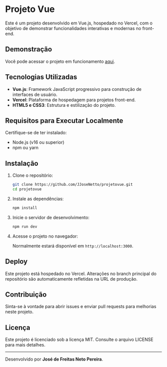 
# Projeto Vue

Este é um projeto desenvolvido em Vue.js, hospedado no Vercel, com o objetivo de demonstrar funcionalidades interativas e modernas no front-end.

## Demonstração

Você pode acessar o projeto em funcionamento [aqui](https://projetovue.vercel.app/).

## Tecnologias Utilizadas

- **Vue.js**: Framework JavaScript progressivo para construção de interfaces de usuário.
- **Vercel**: Plataforma de hospedagem para projetos front-end.
- **HTML5 e CSS3**: Estrutura e estilização do projeto.

## Requisitos para Executar Localmente

Certifique-se de ter instalado:

- Node.js (v16 ou superior)
- npm ou yarn

## Instalação

1. Clone o repositório:

   ```bash
   git clone https://github.com/JJoseNetto/projetovue.git
   cd projetovue
   ```

2. Instale as dependências:

   ```bash
   npm install
   ```

3. Inicie o servidor de desenvolvimento:

   ```bash
   npm run dev
   ```

4. Acesse o projeto no navegador:

   Normalmente estará disponível em `http://localhost:3000`.

## Deploy

Este projeto está hospedado no Vercel. Alterações no branch principal do repositório são automaticamente refletidas na URL de produção.

## Contribuição

Sinta-se à vontade para abrir issues e enviar pull requests para melhorias neste projeto.

## Licença

Este projeto é licenciado sob a licença MIT. Consulte o arquivo LICENSE para mais detalhes.

---

Desenvolvido por **José de Freitas Neto Pereira**.

